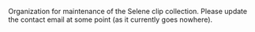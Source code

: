 Organization for maintenance of the Selene clip collection. Please update the contact email at some point (as it currently goes nowhere).
